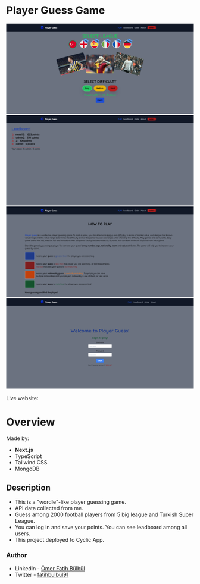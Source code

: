 # Player Guess Game

![](./screenshot.png)
![](./screenshot2.png)
![](./screenshot3.png)
![](./screenshot4.png)

Live website:

# Overview

Made by:

- **Next.js**
- TypeScript
- Tailwind CSS
- MongoDB

## Description

- This is a "wordle"-like player guessing game.
- API data collected from me.
- Guess among 2000 football players from 5 big league and Turkish Super League.
- You can log in and save your points. You can see leadboard among all users.
- This project deployed to Cyclic App.

### Author

- LinkedIn - [Ömer Fatih Bülbül](https://www.linkedin.com/in/ömer-fatih-bülbül-74a890236/)
- Twitter - [fatihbulbul91](https://twitter.com/fatihbulbul91)
